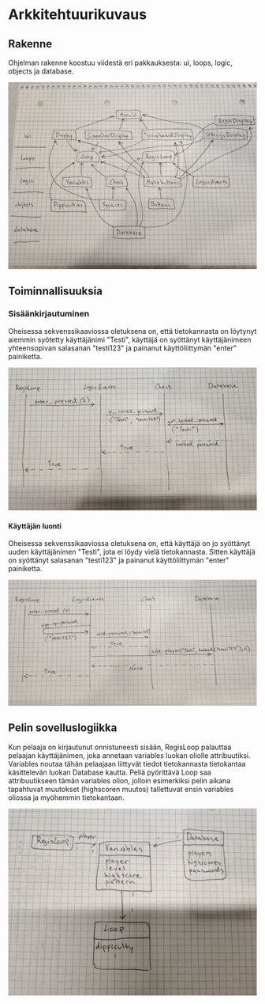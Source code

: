 # Arkkitehtuurikuvaus

## Rakenne

Ohjelman rakenne koostuu viidestä eri pakkauksesta: ui, loops, logic, objects ja database.

![rakenne](rakenne.jpg)

## Toiminnallisuuksia

### Sisäänkirjautuminen

Oheisessa sekvenssikaaviossa oletuksena on, että tietokannasta on löytynyt aiemmin syötetty käyttäjänimi "Testi", käyttäjä on syöttänyt käyttäjänimeen yhteensopivan salasanan "testi123" ja painanut käyttöliittymän "enter" painiketta.

![login_sekvenssikaavio](login_sekvenssikaavio.jpg)

#### Käyttäjän luonti

Oheisessa sekvenssikaaviossa oletuksena on, että käyttäjä on jo syöttänyt uuden käyttäjänimen "Testi", jota ei löydy vielä tietokannasta. Sitten käyttäjä on syöttänyt salasanan "testi123" ja painanut käyttöliittymän "enter" painiketta.

![create_sekvenssikaavio](create_sekvenssikaavio.jpg)

## Pelin sovelluslogiikka

Kun pelaaja on kirjautunut onnistuneesti sisään, RegisLoop palauttaa pelaajan käyttäjänimen, joka annetaan variables luokan oliolle attribuutiksi. Variables noutaa tähän pelaajaan liittyvät tiedot tietokannasta tietokantaa käsittelevän luokan Database kautta. Peliä pyörittävä Loop saa attribuutikseen tämän variables olion, jolloin esimerkiksi pelin aikana tapahtuvat muutokset (highscoren muutos) tallettuvat ensin variables oliossa ja myöhemmin tietokantaan.

![pelin_toiminnallisuus](pelin_toiminnallisuus.jpg)
